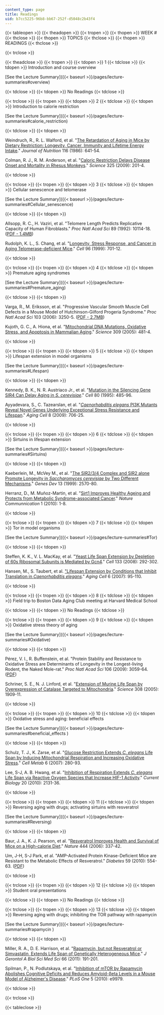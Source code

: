 ```yaml
---
content_type: page
title: Readings
uid: b7cc5225-96b8-bb67-252f-d5048c2b43f4
---
```


{{< tableopen >}}
{{< theadopen >}}
{{< tropen >}}
{{< thopen >}}
WEEK #
{{< thclose >}}
{{< thopen >}}
TOPICS
{{< thclose >}}
{{< thopen >}}
READINGS
{{< thclose >}}

{{< trclose >}}

{{< theadclose >}}
{{< tropen >}}
{{< tdopen >}}
1
{{< tdclose >}}
{{< tdopen >}}
Introduction and course overview

[See the Lecture Summary]({{< baseurl >}}/pages/lecture-summaries#overview)


{{< tdclose >}}
{{< tdopen >}}
No Readings
{{< tdclose >}}

{{< trclose >}}
{{< tropen >}}
{{< tdopen >}}
2
{{< tdclose >}}
{{< tdopen >}}
Introduction to calorie restriction

[See the Lecture Summary]({{< baseurl >}}/pages/lecture-summaries#calorie_restriction)


{{< tdclose >}}
{{< tdopen >}}


Weindruch, R., R. L. Walford, et al. "[The Retardation of Aging in Mice by Dietary Restriction: Longevity, Cancer, Immunity and Lifetime Energy Intake](http://www.ncbi.nlm.nih.gov/pubmed/3958810)." _Journal of Nutrition_ 116 (1986): 641-54.

Colman, R. J., R. M. Anderson, et al. "[Caloric Restriction Delays Disease Onset and Mortality in Rhesus Monkeys](http://www.sciencemag.org/content/325/5937/201.abstract)." _Science_ 325 (2009): 201-4.


{{< tdclose >}}

{{< trclose >}}
{{< tropen >}}
{{< tdopen >}}
3
{{< tdclose >}}
{{< tdopen >}}
Cellular senescence and telomerase

[See the Lecture Summary]({{< baseurl >}}/pages/lecture-summaries#Cellular_senescence)


{{< tdclose >}}
{{< tdopen >}}


Allsopp, R. C., H. Vaziri, et al. "Telomere Length Predicts Replicative Capacity of Human Fibroblasts." _Proc Natl Acad Sci_ 89 (1992): 10114-18. ([PDF - 1.4MB](http://www.pnas.org/content/89/21/10114.full.pdf))

Rudolph, K. L., S. Chang, et al. "[Longevity, Stress Response, and Cancer in Aging Telomerase-deficient Mice](http://www.cell.com/abstract/S0092-8674%2800%2980580-2)." _Cell_ 96 (1999): 701-12.


{{< tdclose >}}

{{< trclose >}}
{{< tropen >}}
{{< tdopen >}}
4
{{< tdclose >}}
{{< tdopen >}}
Premature aging syndromes

[See the Lecture Summary]({{< baseurl >}}/pages/lecture-summaries#Premature_aging)


{{< tdclose >}}
{{< tdopen >}}


Varga, R., M. Eriksson, et al. "Progressive Vascular Smooth Muscle Cell Defects in a Mouse Model of Hutchinson-Gilford Progeria Syndrome." _Proc Natl Acad Sci_ 103 (2006): 3250-5. ([PDF - 2.7MB](http://www.pnas.org/content/103/9/3250.full.pdf))

Kujoth, G. C., A. Hiona, et al. "[Mitochondrial DNA Mutations, Oxidative Stress, and Apoptosis in Mammalian Aging](http://www.sciencemag.org/content/309/5733/481.abstract)." _Science_ 309 (2005): 481-4.


{{< tdclose >}}

{{< trclose >}}
{{< tropen >}}
{{< tdopen >}}
5
{{< tdclose >}}
{{< tdopen >}}
Lifespan extension in model organisms

[See the Lecture Summary]({{< baseurl >}}/pages/lecture-summaries#Lifespan)


{{< tdclose >}}
{{< tdopen >}}


Kennedy, B. K., N. R. Austriaco Jr., et al. "[Mutation in the Silencing Gene SIR4 Can Delay Aging in _S. cerevisiae_](http://www.cell.com/retrieve/pii/0092867495904999)." _Cell_ 80 (1995): 485-96.

Ayyadevara, S., C. Tazearslan, et al. "[_Caenorhabditis elegans_ PI3K Mutants Reveal Novel Genes Underlying Exceptional Stress Resistance and Lifespan](http://www.ncbi.nlm.nih.gov/pubmed/19764929)." _Aging Cell_ 8 (2009): 706-25.


{{< tdclose >}}

{{< trclose >}}
{{< tropen >}}
{{< tdopen >}}
6
{{< tdclose >}}
{{< tdopen >}}
Sirtuins in lifespan extension

[See the Lecture Summary]({{< baseurl >}}/pages/lecture-summaries#Sirtuins)


{{< tdclose >}}
{{< tdopen >}}


Kaeberlein, M., McVey M., et al. "[The SIR2/3/4 Complex and SIR2 alone Promote Longevity in _Saccharomyces cerevisiae_ by Two Different Mechanisms](http://www.ncbi.nlm.nih.gov/pubmed/10521401)." _Genes Dev_ 13 (1999): 2570-80.

Herranz, D., M. Muñoz-Martin, et al. "[Sirt1 Improves Healthy Ageing and Protects from Metabolic Syndrome-associated Cancer](http://dx.doi.org/10.1038/ncomms1001)." _Nature Communnication_ 1 (2010): 1-8.


{{< tdclose >}}

{{< trclose >}}
{{< tropen >}}
{{< tdopen >}}
7
{{< tdclose >}}
{{< tdopen >}}
Tor in model organisms

[See the Lecture Summary]({{< baseurl >}}/pages/lecture-summaries#Tor)


{{< tdclose >}}
{{< tdopen >}}


Steffen, K. K., V. L. MacKay, et al. "[Yeast Life Span Extension by Depletion of 60s Ribosomal Subunits is Mediated by Gcn4](http://www.cell.com/abstract/S0092-8674%2808%2900288-2)." _Cell_ 133 (2008): 292-302.

Hansen, M., S. Taubert, et al. ["Lifespan Extension by Conditions that Inhibit Translation in _Caenorhabditis elegans_](http://www.ncbi.nlm.nih.gov/pubmed/17266679)." _Aging Cell_ 6 (2007): 95-110.


{{< tdclose >}}

{{< trclose >}}
{{< tropen >}}
{{< tdopen >}}
8
{{< tdclose >}}
{{< tdopen >}}
Field trip to Boston Data Aging Club meeting at Harvard Medical School


{{< tdclose >}}
{{< tdopen >}}
No Readings
{{< tdclose >}}

{{< trclose >}}
{{< tropen >}}
{{< tdopen >}}
9
{{< tdclose >}}
{{< tdopen >}}
Oxidative stress theory of aging

[See the Lecture Summary]({{< baseurl >}}/pages/lecture-summaries#Oxidative)


{{< tdclose >}}
{{< tdopen >}}


Pérez, V. I., R. Buffenstein, et al. "Protein Stability and Resistance to Oxidative Stress are Determinants of Longevity in the Longest-living Rodent, the Naked Mole-rat." _Proc Natl Acad Sci_ 106 (2009): 3059-64. ([PDF](http://www.pnas.org/content/early/2009/02/13/0809620106.full.pdf))

Schriner, S. E., N. J. Linford, et al. "[Extension of Murine Life Span by Overexpression of Catalase Targeted to Mitochondria](http://www.sciencemag.org/content/308/5730/1909.short)." _Science_ 308 (2005): 1909-11.


{{< tdclose >}}

{{< trclose >}}
{{< tropen >}}
{{< tdopen >}}
10
{{< tdclose >}}
{{< tdopen >}}
Oxidative stress and aging: beneficial effects

[See the Lecture Summary]({{< baseurl >}}/pages/lecture-summaries#beneficial_effects )


{{< tdclose >}}
{{< tdopen >}}


Schulz, T. J., K. Zarse, et al. "[Glucose Restriction Extends _C. elegans_ Life Span by Inducing Mitochondrial Respiration and Increasing Oxidative Stress](http://www.ncbi.nlm.nih.gov/pubmed/17908557)." _Cell Metab_ 6 (2007): 280-93.

Lee, S-J, A. B. Hwang, et al. "[Inhibition of Respiration Extends _C. elegans_ Life Span via Reactive Oxygen Species that Increase HIF-1 Activity](http://www.cell.com/current-biology/abstract/S0960-9822%2810%2901374-6?switch=standard)." _Current Biology_ 20 (2010): 2131-36.


{{< tdclose >}}

{{< trclose >}}
{{< tropen >}}
{{< tdopen >}}
11
{{< tdclose >}}
{{< tdopen >}}
Reversing aging with drugs; activating sirtuins with resveratrol

[See the Lecture Summary]({{< baseurl >}}/pages/lecture-summaries#Reversing)


{{< tdclose >}}
{{< tdopen >}}


Baur, J. A., K. J. Pearson, et al. "[Resveratrol Improves Health and Survival of Mice on a High-calorie Diet](http://www.nature.com/nature/journal/v444/n7117/abs/nature05354.html)." _Nature_ 444 (2006): 337-42.

Um, J-H, S-J Park, et al. "AMP-Activated Protein Kinase-Deficient Mice are Resistant to the Metabolic Effects of Resveratrol." _Diabetes_ 59 (2010): 554-63. ([PDF](http://diabetes.diabetesjournals.org/content/59/3/554.full.pdf))


{{< tdclose >}}

{{< trclose >}}
{{< tropen >}}
{{< tdopen >}}
12
{{< tdclose >}}
{{< tdopen >}}
Student oral presentations


{{< tdclose >}}
{{< tdopen >}}
No Readings
{{< tdclose >}}

{{< trclose >}}
{{< tropen >}}
{{< tdopen >}}
13
{{< tdclose >}}
{{< tdopen >}}
Reversing aging with drugs; inhibiting the TOR pathway with rapamycin

[See the Lecture Summary]({{< baseurl >}}/pages/lecture-summaries#rapamycin )


{{< tdclose >}}
{{< tdopen >}}


Miller, R. A., D. E. Harrison, et al. "[Rapamycin, but not Resveratrol or Simvastatin, Extends Life Span of Genetically Heterogeneous Mice](http://www.ncbi.nlm.nih.gov/pubmed/20974732)." _J Gerontol A Biol Sci Med Sci_ 66 (2011): 191-201.

Spilman, P., N. Podlutskaya, et al. "[Inhibition of mTOR by Rapamycin Abolishes Cognitive Deficits and Reduces Amyloid-βeta Levels in a Mouse Model of Alzheimer's Disease](http://www.ncbi.nlm.nih.gov/pubmed/20376313)." _PLoS One_ 5 (2010): e9979.


{{< tdclose >}}

{{< trclose >}}

{{< tableclose >}}